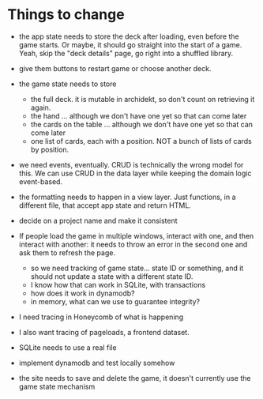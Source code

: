 # Things to change

- the app state needs to store the deck after loading, even before the game starts. Or maybe, it should go straight into the start of a game. Yeah, skip the "deck details" page, go right into a shuffled library.
- give them buttons to restart game or choose another deck.

- the game state needs to store

  - the full deck. it is mutable in archidekt, so don't count on retrieving it again.
  - the hand ... although we don't have one yet so that can come later
  - the cards on the table ... although we don't have one yet so that can come later
  - one list of cards, each with a position. NOT a bunch of lists of cards by position.

- we need events, eventually. CRUD is technically the wrong model for this. We can use CRUD in the data layer while keeping the domain logic event-based.

- the formatting needs to happen in a view layer. Just functions, in a different file, that accept app state and return HTML.

- decide on a project name and make it consistent

- If people load the game in multiple windows, interact with one, and then interact with another: it needs to throw an error in the second one and ask them to refresh the page.

  - so we need tracking of game state... state ID or something, and it should not update a state with a different state ID.
  - I know how that can work in SQLite, with transactions
  - how does it work in dynamodb?
  - in memory, what can we use to guarantee integrity?

- I need tracing in Honeycomb of what is happening

- I also want tracing of pageloads, a frontend dataset.

- SQLite needs to use a real file

- implement dynamodb and test locally somehow

- the site needs to save and delete the game, it doesn't currently use the game state mechanism
